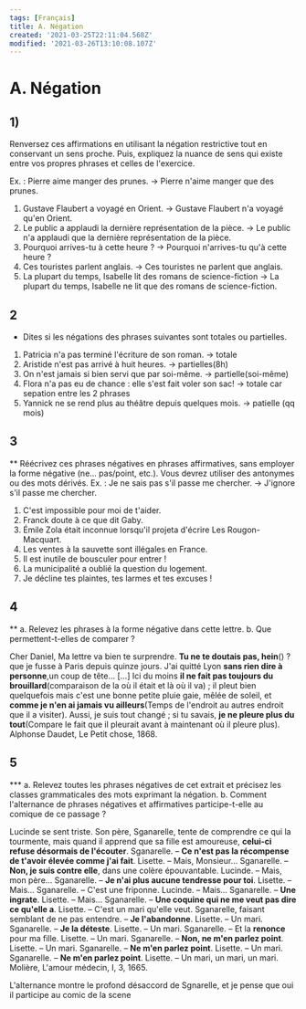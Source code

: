 ```yaml
---
tags: [Français]
title: A. Négation
created: '2021-03-25T22:11:04.568Z'
modified: '2021-03-26T13:10:08.107Z'
---
```


# A. Négation
## 1) 
Renversez ces affirmations en utilisant la négation restrictive tout en conservant un sens proche. Puis, expliquez la nuance de sens qui existe entre vos propres phrases et celles de l'exercice.

Ex. : Pierre aime manger des prunes. → Pierre n'aime manger que des prunes.
1. Gustave Flaubert a voyagé en Orient. → Gustave Flaubert n'a voyagé qu'en Orient.
2. Le public a applaudi la dernière représentation de la pièce. → Le public n'a applaudi que la dernière représentation de la pièce.
3. Pourquoi arrives-tu à cette heure ? → Pourquoi n'arrives-tu qu'à cette heure ?
4. Ces touristes parlent anglais. → Ces touristes ne parlent que anglais.
5. La plupart du temps, Isabelle lit des romans de science-fiction → La plupart du temps, Isabelle ne lit que des romans de science-fiction.

## 2
* Dites si les négations des phrases suivantes sont totales ou partielles.
1. Patricia n'a pas terminé l'écriture de son roman. -> totale
2. Aristide n'est pas arrivé à huit heures. -> partielles(8h)
3. On n'est jamais si bien servi que par soi-même. -> partielle(soi-même)
4. Flora n'a pas eu de chance : elle s'est fait voler son sac! -> totale car sepation entre les 2 phrases
5. Yannick ne se rend plus au théâtre depuis quelques mois.  -> patielle (qq mois)

## 3
** Réécrivez ces phrases négatives en phrases affirmatives, sans employer la forme négative (ne… pas/point, etc.). Vous devrez utiliser des antonymes ou des mots dérivés.
Ex. : Je ne sais pas s'il passe me chercher. → J'ignore s'il passe me chercher.
1. C'est impossible pour moi de t'aider.
2. Franck doute à ce que dit Gaby.
3. Émile Zola était inconnue lorsqu'il projeta d'écrire Les Rougon-Macquart.
4. Les ventes à la sauvette sont illégales en France.
5. Il est inutile de bousculer pour entrer !
6. La municipalité a oublié la question du logement.
7. Je décline tes plaintes, tes larmes et tes excuses !

## 4
** a. Relevez les phrases à la forme négative dans cette lettre. 
b. Que permettent-t-elles de comparer ?

Cher Daniel,
Ma lettre va bien te surprendre. **Tu ne te doutais pas, hein**() ? que je fusse à Paris depuis quinze jours. J'ai quitté Lyon **sans rien dire à personne**,un coup de tête… […] Ici du moins **il ne fait pas toujours du brouillard**(comparaison de la où il était et là où il va) ; il pleut bien quelquefois mais c'est une bonne petite pluie gaie, mêlée de soleil, et **comme je n'en ai jamais vu ailleurs**(Temps de l'endroit au autres endroit que il a visiter). Aussi, je suis tout changé ; si tu savais, **je ne pleure plus du tout**(Compare le fait que il pleurait avant à maintenant où il pleure plus).
Alphonse Daudet, Le Petit chose, 1868.
## 5
*** a. Relevez toutes les phrases négatives de cet extrait et précisez les classes grammaticales
des mots exprimant la négation.
b. Comment l'alternance de phrases négatives et affirmatives participe-t-elle au comique de ce passage ?

Lucinde se sent triste. Son père, Sganarelle, tente de comprendre ce qui la tourmente, mais quand il apprend que sa fille est amoureuse, **celui-ci refuse désormais de l'écouter**.
Sganarelle. – **Ce n'est pas la récompense de t'avoir élevée comme j'ai fait**.
Lisette. – Mais, Monsieur…
Sganarelle. – **Non, je suis contre elle**, dans une colère épouvantable.
Lucinde. – Mais, mon père…
Sganarelle. – **Je n'ai plus aucune tendresse pour toi**.
Lisette. – Mais…
Sganarelle. – C'est une friponne.
Lucinde. – Mais…
Sganarelle. – **Une ingrate**.
Lisette. – Mais…
Sganarelle. – **Une coquine qui ne me veut pas dire ce qu'elle a**.
Lisette. – C'est un mari qu'elle veut.
Sganarelle, faisant semblant de ne pas entendre. – **Je l'abandonne**.
Lisette. – Un mari.
Sganarelle. – **Je la déteste**.
Lisette. – Un mari.
Sganarelle. – Et la **renonce** pour ma fille.
Lisette. – Un mari.
Sganarelle. – **Non, ne m'en parlez point**.
Lisette. – Un mari.
Sganarelle. – **Ne m'en parlez point**.
Lisette. – Un mari.
Sganarelle. – **Ne m'en parlez point**.
Lisette. – Un mari, un mari, un mari.
Molière, L'amour médecin, I, 3, 1665.

L'alternance montre le profond désaccord de Sgnarelle, et je pense que oui il participe au comic de la scene

